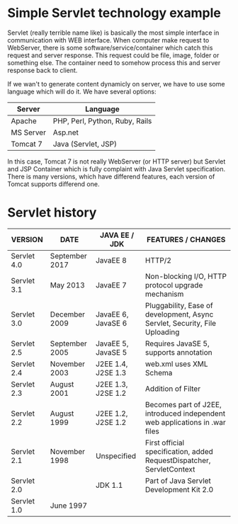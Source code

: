 Simple Servlet technology example
========================================
Servlet (really terrible name like) is basically the most simple interface in communication with WEB interface.
When computer make request to WebServer, there is some software/service/container which catch this request and server response.
This request could be file, image, folder or something else. The container need to somehow process this and server response back to client.

If we wan't to generate content dynamicly on server, we have to use some language which will do it. We have several options:

| Server 		| Language
| ------------ 	| --------------------------------
| Apache		| PHP, Perl, Python, Ruby, Rails
| MS Server		| Asp.net
| Tomcat 7 		| Java (Servlet, JSP)

In this case, Tomcat 7 is not really WebServer (or HTTP server) but Servlet and JSP Container which is fully complaint with Java Servlet specification.
There is many versions, which have differend features, each version of Tomcat supports differend one. 


Servlet history
===============================
|   VERSION   |      DATE      |   JAVA EE / JDK    |                             FEATURES / CHANGES                              |
-------------|----------------|--------------------|-----------------------------------------------------------------------------|
| Servlet 4.0 | September 2017 | JavaEE 8           | HTTP/2                                                                      |
| Servlet 3.1 | May 2013       | JavaEE 7           | Non-blocking I/O, HTTP protocol upgrade mechanism                           |
| Servlet 3.0 | December 2009  | JavaEE 6, JavaSE 6 | Pluggability, Ease of development, Async Servlet, Security, File Uploading  |
| Servlet 2.5 | September 2005 | JavaEE 5, JavaSE 5 | Requires JavaSE 5, supports annotation                                      |
| Servlet 2.4 | November 2003  | J2EE 1.4, J2SE 1.3 | web.xml uses XML Schema                                                     |
| Servlet 2.3 | August 2001    | J2EE 1.3, J2SE 1.2 | Addition of Filter                                                          |
| Servlet 2.2 | August 1999    | J2EE 1.2, J2SE 1.2 | Becomes part of J2EE, introduced independent web applications in .war files |
| Servlet 2.1 | November 1998  | Unspecified        | First official specification, added RequestDispatcher, ServletContext       |
| Servlet 2.0 |                | JDK 1.1            | Part of Java Servlet Development Kit 2.0                                    |
| Servlet 1.0 | June 1997      |                    |                                                                             |
